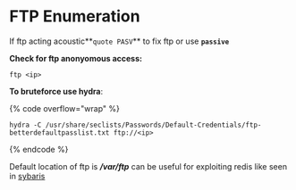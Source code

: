 # FTP Enumeration

If ftp acting acoustic**`quote PASV`** to fix ftp or use **`passive`**

**Check for ftp anonyomous access:**

```
ftp <ip>
```

**To bruteforce use hydra**:

{% code overflow="wrap" %}
```
hydra -C /usr/share/seclists/Passwords/Default-Credentials/ftp-betterdefaultpasslist.txt ftp://<ip>
```
{% endcode %}

Default location of ftp is _**/var/ftp**_ can be useful for exploiting redis like seen in [sybaris](https://medium.com/@vivek-kumar/offensive-security-proving-grounds-walk-through-sybaris-491b23545014)

